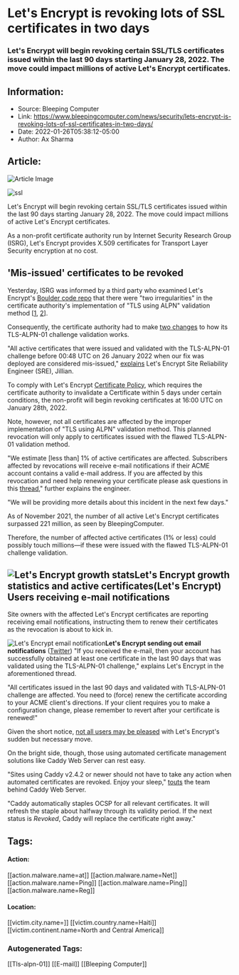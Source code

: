 # Let's Encrypt is revoking lots of SSL certificates in two days
### Let's Encrypt will begin revoking certain SSL/TLS certificates issued within the last 90 days starting January 28, 2022. The move could impact millions of active Let's Encrypt certificates.

## Information:
+ Source: Bleeping Computer
+ Link: https://www.bleepingcomputer.com/news/security/lets-encrypt-is-revoking-lots-of-ssl-certificates-in-two-days/
+ Date: 2022-01-26T05:38:12-05:00
+ Author: Ax Sharma


## Article:
![Article Image](https://www.bleepstatic.com/content/hl-images/2020/07/10/ssl-header.png)

![ssl](https://www.bleepstatic.com/content/hl-images/2020/07/10/ssl-header.png)


Let's Encrypt will begin revoking certain SSL/TLS certificates issued within the last 90 days starting January 28, 2022. The move could impact millions of active Let's Encrypt certificates.


As a non-profit certificate authority run by Internet Security Research Group (ISRG), Let's Encrypt provides X.509 certificates for Transport Layer Security encryption at no cost.


'Mis-issued' certificates to be revoked
---------------------------------------


Yesterday, ISRG was informed by a third party who examined Let's Encrypt's [Boulder code repo](https://github.com/letsencrypt/boulder) that there were "two irregularities" in the certificate authority's implementation of "TLS using ALPN" validation method [[1](https://datatracker.ietf.org/doc/html/rfc8737), [2](https://cabforum.org/wp-content/uploads/CA-Browser-Forum-BR-1.7.4_redline.pdf)].


Consequently, the certificate authority had to make [two changes](https://community.letsencrypt.org/t/changes-to-tls-alpn-01-challenge-validation/170427) to how its TLS-ALPN-01 challenge validation works.


"All active certificates that were issued and validated with the TLS-ALPN-01 challenge before 00:48 UTC on 26 January 2022 when our fix was deployed are considered mis-issued," [explains](https://community.letsencrypt.org/t/2022-01-25-issue-with-tls-alpn-01-validation-method/170450) Let's Encrypt Site Reliability Engineer (SRE), Jillian.


To comply with Let's Encrypt [Certificate Policy](http://Certificate%20Policy), which requires the certificate authority to invalidate a Certificate within 5 days under certain conditions, the non-profit will begin revoking certificates at 16:00 UTC on January 28th, 2022.


Note, however, not all certificates are affected by the improper implementation of "TLS using ALPN" validation method. This planned revocation will only apply to certificates issued with the flawed TLS-ALPN-01 validation method.


"We estimate [less than] 1% of active certificates are affected. Subscribers affected by revocations will receive e-mail notifications if their ACME account contains a valid e-mail address. If you are affected by this revocation and need help renewing your certificate please ask questions in this [thread](https://community.letsencrypt.org/t/questions-about-renewing-before-tls-alpn-01-revocations/170449)," further explains the engineer.


"We will be providing more details about this incident in the next few days."


As of November 2021, the number of all active Let's Encrypt certificates surpassed 221 million, as seen by BleepingComputer.


Therefore, the number of affected active certificates (1% or less) could possibly touch millions—if these were issued with the flawed TLS-ALPN-01 challenge validation.



![Let's Encrypt growth stats](https://www.bleepstatic.com/images/news/u/1164866/2022/January-2022/letsencrypt-revoke/letsencrypt-stats.jpg)**Let's Encrypt growth statistics and active certificates**(Let's Encrypt)
Users receiving e-mail notifications
------------------------------------


Site owners with the affected Let's Encrypt certificates are reporting receiving email notifications, instructing them to renew their certificates as the revocation is about to kick in.



![Let's Encrypt email notification](https://www.bleepstatic.com/images/news/u/1164866/2022/January-2022/letsencrypt-revoke/email-notification.jpg)**Let's Encrypt sending out email notifications** ([Twitter](https://twitter.com/stereotype32/status/1486245346678231040))
"If you received the e-mail, then your account has successfully obtained at least one certificate in the last 90 days that was validated using the TLS-ALPN-01 challenge," explains Let's Encrypt in the aforementioned thread.


"All certificates issued in the last 90 days and validated with TLS-ALPN-01 challenge are affected. You need to (force) renew the certificate according to your ACME client's directions. If your client requires you to make a configuration change, please remember to revert after your certificate is renewed!"


Given the short notice, [not all users may be pleased](https://twitter.com/0x663030623472/status/1486244517036675072) with Let's Encrypt's sudden but necessary move.


On the bright side, though, those using automated certificate management solutions like Caddy Web Server can rest easy.


"Sites using Caddy v2.4.2 or newer should not have to take any action when automated certificates are revoked. Enjoy your sleep," [touts](https://twitter.com/caddyserver/status/1486226944597233664) the team behind Caddy Web Server.


"Caddy automatically staples OCSP for all relevant certificates. It will refresh the staple about halfway through its validity period. If the next status is *Revoked*, Caddy will replace the certificate right away."





## Tags:

#### Action:
[[action.malware.name=at]] [[action.malware.name=Net]] [[action.malware.name=Ping]] [[action.malware.name=Ping]] [[action.malware.name=Reg]]

#### Location:
[[victim.city.name=]] [[victim.country.name=Haiti]] [[victim.continent.name=North and Central America]]

### Autogenerated Tags:
[[Tls-alpn-01]] [[E-mail]] [[Bleeping Computer]]


